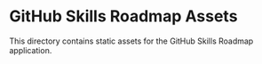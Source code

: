 # GitHub Skills Roadmap Assets

This directory contains static assets for the GitHub Skills Roadmap application.